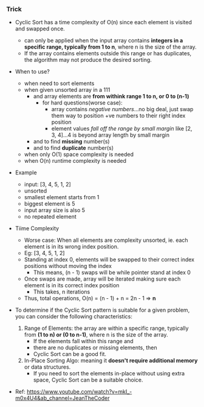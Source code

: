 ### Trick
- Cyclic Sort has a time complexity of O(n) since each element is visited and swapped once. 
    - can only be applied when the input array contains **integers in a specific range, typically from 1 to n**, where n is the size of the array.
    - If the array contains elements outside this range or has duplicates, the algorithm may not produce the desired sorting.

- When to use?
    - when need to sort elements
    - when given unsorted array in a 111
        - and array elements are **from withink range 1 to n, or 0 to (n-1)**
            - for hard questions(worse case): 
                - array contains _negative numbers_...no big deal, just swap them way to position +ve numbers to their right index position
                - element values _fall off the range by small margin_ like [2, 3, 4]...4 is beyond array length by small margin
        - and to find **missing** number(s)
        - and to find **duplicate** number(s)
    - when only O(1) space complexity is needed
    - when O(n) runtime complexity is needed

- Example
    - input: [3, 4, 5, 1, 2]
    - unsorted
    - smallest element starts from 1
    - biggest element is 5
    - input array size is also 5
    - no repeated element

- Tiime Complexity
    - Worse case: When all elements are complexity unsorted, ie. each element is in its wrong index position.
    - Eg: [3, 4, 5, 1, 2]
    - Standing at index 0, elements will be swapped to their correct index positions without moving the index
        - This means, (n - 1) swaps will be while pointer stand at index 0
    - Once swaps are made, array will be iterated making sure each element is in its correct index position
        - This takes, n iterations
    - Thus, total operations, O(n) = (n - 1) + n = 2n - 1 => **n**

- To determine if the Cyclic Sort pattern is suitable for a given problem, you can consider the following characteristics:
    1. Range of Elements: the array are within a specific range, typically from **(1 to n) or (0 to n-1)**, where n is the size of the array. 
        - If the elements fall within this range and 
        - there are no duplicates or missing elements, then 
        - Cyclic Sort can be a good fit.
    2. In-Place Sorting Algo: meaning it **doesn't require additional memory** or data structures. 
        - If you need to sort the elements in-place without using extra space, Cyclic Sort can be a suitable choice.

- Ref: https://www.youtube.com/watch?v=mkI_-m0x4U4&ab_channel=JeanTheCoder
